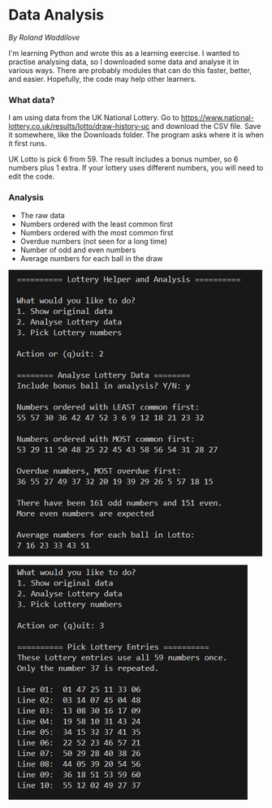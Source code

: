 # Data Analysis

*By Roland Waddilove*

I'm learning Python and wrote this as a learning exercise. I wanted to practise analysing data, so I downloaded some data and analyse it in various ways.
There are probably modules that can do this faster, better, and easier. Hopefully, the code may help other learners.

### What data?

I am using data from the UK National Lottery. Go to https://www.national-lottery.co.uk/results/lotto/draw-history-uc and download the CSV file.
Save it somewhere, like the Downloads folder. The program asks where it is when it first runs.

UK Lotto is pick 6 from 59. The result includes a bonus number, so 6 numbers plus 1 extra. If your lottery uses different numbers, you will need to edit the code.

### Analysis

* The raw data
* Numbers ordered with the least common first
* Numbers ordered with the most common first
* Overdue numbers (not seen for a long time)
* Number of odd and even numbers
* Average numbers for each ball in the draw

![Screenshot of Data Analysis](https://github.com/rwaddilove/data-analysis/blob/main/data-analysis-1.webp)

![Screenshot of Data Analysis](https://github.com/rwaddilove/data-analysis/blob/main/data-analysis-2.webp)

